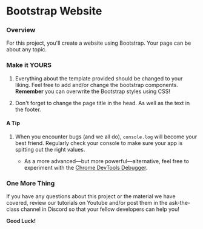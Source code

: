 # Bootstrap Website

### Overview

For this project, you'll create a website using Bootstrap. Your page can be about any topic.

### Make it YOURS

1. Everything about the template provided should be changed to your liking. Feel free to add and/or change the bootstrap components. **Remember** you can overwrite the Bootstrap styles using CSS!

2. Don't forget to change the page title in the head. As well as the text in the footer.

#### A Tip

1. When you encounter bugs (and we all do), `console.log` will become your best friend. Regularly check your console to make sure your app is spitting out the right values.

   - As a more advanced—but more powerful—alternative, feel free to experiment with the [Chrome DevTools Debugger](https://developers.google.com/web/tools/chrome-devtools/).

### One More Thing

If you have any questions about this project or the material we have covered, review our tutorials on Youtube and/or post them in the ask-the-class channel in Discord so that your fellow developers can help you!

**Good Luck!**
